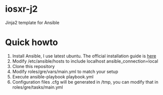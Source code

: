 # iosxr-j2
Jinja2 template for Ansible

# Quick howto
1. Install Ansible, I use latest ubuntu. The official installation guide is [here](http://docs.ansible.com/ansible/intro_installation.html#latest-releases-via-apt-ubuntu)
2. Modify /etc/ansible/hosts to include
    localhost ansible_connection=local
3. Clone this repository
4. Modify roles/gre/vars/main.yml to match your setup
5. Execute ansible-playbook playbook.yml
6. Configuration files <hostname>.cfg will be generated in /tmp, you can modify that in roles/gre/tasks/main.yml


